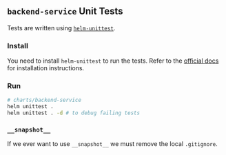 ## `backend-service` Unit Tests
Tests are written using [`helm-unittest`](https://github.com/helm-unittest/helm-unittest).

### Install
You need to install `helm-unittest` to run the tests. Refer to the [official docs](https://github.com/helm-unittest/helm-unittest?tab=readme-ov-file#install) for installation instructions.

### Run
```bash
# charts/backend-service
helm unittest .
helm unittest . -d # to debug failing tests
```

### `__snapshot__`
If we ever want to use `__snapshot__` we must remove the local `.gitignore`.